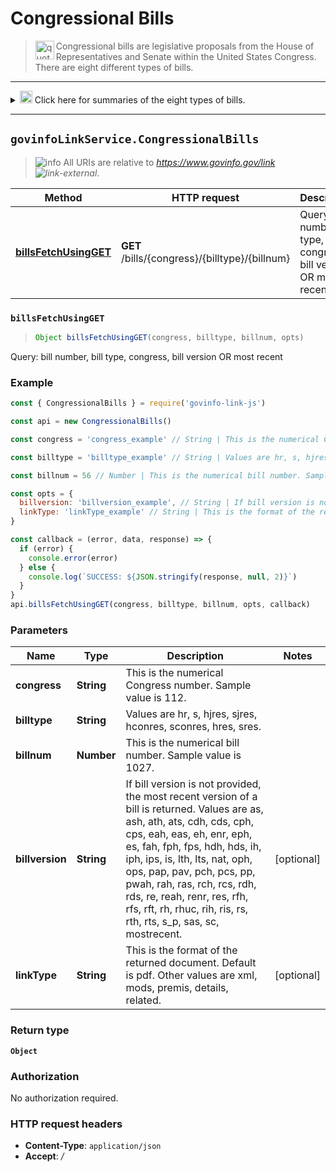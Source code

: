 # Congressional Bills

> <img align="left" alt="quote" height="30" width="30" src="https://cdnjs.cloudflare.com/ajax/libs/octicons/4.4.0/svg/quote.svg"> Congressional bills are legislative proposals from the House of Representatives and Senate within the United States Congress. There are eight different types of bills.

---

<details>
  <summary><img align="bottom" alt="info" height="20" width="20"  src="https://cdnjs.cloudflare.com/ajax/libs/octicons/4.4.0/svg/info.svg">
Click here for summaries of the eight types of bills.</summary>
<p>

1.  **House bills (H.R.) and Senate bills (S.)** require the approval of both chambers (ie House and Senate) and the signature of the President to become law.

1.  **House Joint Resolutions (H.J. Res.) and Senate Joint Resolutions (S.J. Res.)** require the approval of both chambers and the signature of the President. Joint resolutions generally are used for limited matters, such as a single appropriation for a specific purpose and to propose amendments to the Constitution.

1.  **House Concurrent Resolutions (H. Con. Res.) and Senate Concurrent Resolutions (S. Con. Res.)** require the approval of both chambers but do not require the signature of the President and do not have the force of law. Concurrent resolutions generally are used to make or amend rules that apply to both chambers.

1.  **House Simple Resolutions (H. Res.) and Senate Simple Resolutions (S. Res.)** address matters entirely within the prerogative of one chamber or the other. They do not require the approval of the other chamber or the signature of the President, and they do not have the force of law.

1.  There are numerous different bill versions that track a bill through the legislative process from introduction through passage by both chambers (enrolled version). All final published bill versions are available from GPO. [About the Congressional Bills ![link-external][icon-octicon-link-external]](https://www.gpo.gov/help/index.html#about_congressional_bills.htm).

</p></details>

---

## `govinfoLinkService.CongressionalBills`

> ![info][icon-octicon-info] All URIs are relative to _<https://www.govinfo.gov/link> ![link-external][icon-octicon-link-external]_.

| Method                                                             | HTTP request                                   | Description                                                          |
| ------------------------------------------------------------------ | ---------------------------------------------- | -------------------------------------------------------------------- |
| [**billsFetchUsingGET**](CongressionalBills.md#billsFetchUsingGET) | **GET** /bills/{congress}/{billtype}/{billnum} | Query: bill number, bill type, congress, bill version OR most recent |

<a name="billsFetchUsingGET"></a>

### **`billsFetchUsingGET`**

> ```js
> Object billsFetchUsingGET(congress, billtype, billnum, opts)
> ```

Query: bill number, bill type, congress, bill version OR most recent

### Example

```javascript
const { CongressionalBills } = require('govinfo-link-js')

const api = new CongressionalBills()

const congress = 'congress_example' // String | This is the numerical Congress number. Sample value is 112.

const billtype = 'billtype_example' // String | Values are hr, s, hjres, sjres, hconres, sconres, hres, sres.

const billnum = 56 // Number | This is the numerical bill number. Sample value is 1027.

const opts = {
  billversion: 'billversion_example', // String | If bill version is not provided, the most recent version of a bill is returned. Values are as, ash, ath, ats, cdh, cds, cph, cps, eah, eas, eh, enr, eph, es, fah, fph, fps, hdh, hds, ih, iph, ips, is, lth, lts, nat, oph, ops, pap, pav, pch, pcs, pp, pwah, rah, ras, rch, rcs, rdh, rds, re, reah, renr, res, rfh, rfs, rft, rh, rhuc, rih, ris, rs, rth, rts, s_p, sas, sc, mostrecent.
  linkType: 'linkType_example' // String | This is the format of the returned document. Default is pdf. Other values are xml, mods, premis, details, related.
}

const callback = (error, data, response) => {
  if (error) {
    console.error(error)
  } else {
    console.log(`SUCCESS: ${JSON.stringify(response, null, 2)}`)
  }
}
api.billsFetchUsingGET(congress, billtype, billnum, opts, callback)
```

### Parameters

| Name            | Type       | Description                                                                                                                                                                                                                                                                                                                                                                                   | Notes      |
| --------------- | ---------- | --------------------------------------------------------------------------------------------------------------------------------------------------------------------------------------------------------------------------------------------------------------------------------------------------------------------------------------------------------------------------------------------- | ---------- |
| **congress**    | **String** | This is the numerical Congress number. Sample value is 112.                                                                                                                                                                                                                                                                                                                                   |
| **billtype**    | **String** | Values are hr, s, hjres, sjres, hconres, sconres, hres, sres.                                                                                                                                                                                                                                                                                                                                 |
| **billnum**     | **Number** | This is the numerical bill number. Sample value is 1027.                                                                                                                                                                                                                                                                                                                                      |
| **billversion** | **String** | If bill version is not provided, the most recent version of a bill is returned. Values are as, ash, ath, ats, cdh, cds, cph, cps, eah, eas, eh, enr, eph, es, fah, fph, fps, hdh, hds, ih, iph, ips, is, lth, lts, nat, oph, ops, pap, pav, pch, pcs, pp, pwah, rah, ras, rch, rcs, rdh, rds, re, reah, renr, res, rfh, rfs, rft, rh, rhuc, rih, ris, rs, rth, rts, s_p, sas, sc, mostrecent. | [optional] |
| **linkType**    | **String** | This is the format of the returned document. Default is pdf. Other values are xml, mods, premis, details, related.                                                                                                                                                                                                                                                                            | [optional] |

### Return type

**`Object`**

### Authorization

No authorization required.

### HTTP request headers

* **Content-Type**: `application/json`
* **Accept**: _/_

[icon-octicon-link-external]: https://cdnjs.cloudflare.com/ajax/libs/octicons/4.4.0/svg/link-external.svg
[icon-octicon-info]: https://cdnjs.cloudflare.com/ajax/libs/octicons/4.4.0/svg/info.svg
